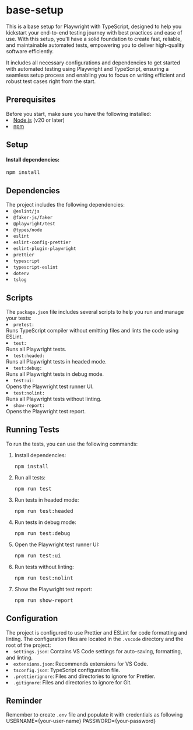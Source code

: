 <h1>base-setup</h1>
This is a base setup for Playwright with TypeScript, designed to help you kickstart your end-to-end testing journey with best practices and ease of use. With this setup, you'll have a solid foundation to create fast, reliable, and maintainable automated tests, empowering you to deliver high-quality software efficiently.

It includes all necessary configurations and dependencies to get started with automated testing using Playwright and TypeScript, ensuring a seamless setup process and enabling you to focus on writing efficient and robust test cases right from the start.

<h2>Prerequisites</h2>
Before you start, make sure you have the following installed:

<li><a href="https://nodejs.org" rel="nofollow">Node.js</a> (v20 or later)</li>

<li><a href="https://www.npmjs.com/" rel="nofollow">npm</a></li>

<h2>Setup</h2>

<h4>Install dependencies:</h4>

<pre>npm install</pre>

<h2>Dependencies</h2>
The project includes the following dependencies:

<li><code>@eslint/js</code></li>
<li><code>@faker-js/faker</code></li>
<li><code>@playwright/test</code></li>
<li><code>@types/node</code></li>
<li><code>eslint</code></li>
<li><code>eslint-config-prettier</code></li>
<li><code>eslint-plugin-playwright</code></li>
<li><code>prettier</code></li>
<li><code>typescript</code></li>
<li><code>typescript-eslint</code></li>
<li><code>dotenv</code></li>
<li><code>tslog</code></li>

<h2>Scripts</h2>
The <code>package.json</code> file includes several scripts to help you run and manage your tests:

<li><code>pretest:</code></li> Runs TypeScript compiler without emitting files and lints the code using ESLint.
<li><code>test:</code></li> Runs all Playwright tests.
<li><code>test:headed:</code></li> Runs all Playwright tests in headed mode.
<li><code>test:debug:</code></li> Runs all Playwright tests in debug mode.
<li><code>test:ui:</code></li> Opens the Playwright test runner UI.
<li><code>test:nolint:</code></li> Runs all Playwright tests without linting.
<li><code>show-report:</code></li> Opens the Playwright test report.

<h2>Running Tests</h2>
To run the tests, you can use the following commands:
<ol dir="auto">
<li><p dir="auto">Install dependencies:</p>
<pre>npm install</pre></li>
<li><p dir="auto">Run all tests:</p>
<pre>npm run test</pre></li>

<li><p dir="auto">Run tests in headed mode:</p>
<pre>npm run test:headed</pre></li>

<li><p dir="auto">Run tests in debug mode:</p>
<pre>npm run test:debug</pre></li>

<li><p dir="auto">Open the Playwright test runner UI:</p>
<pre>npm run test:ui</pre></li>

<li><p dir="auto">Run tests without linting:</p>
<pre>npm run test:nolint</pre></li>

<li><p dir="auto">Show the Playwright test report:</p>
<pre>npm run show-report</pre></li>
</ol>

<h2>Configuration</h2>
The project is configured to use Prettier and ESLint for code formatting and linting. The configuration files are located in the <code>.vscode</code> directory and the root of the project:

<li><Code>settings.json</Code>: Contains VS Code settings for auto-saving, formatting, and linting.</li>
<li><Code>extensions.json</Code>: Recommends extensions for VS Code.</li>
<li><Code>tsconfig.json</Code>: TypeScript configuration file.</li>
<li><Code>.prettierignore</Code>: Files and directories to ignore for Prettier.</li>
<li><Code>.gitignore</Code>: Files and directories to ignore for Git.</li>

<h2>Reminder</h2>
Remember to create <code>.env</code> file and populate it with credentials as following
USERNAME={your-user-name}
PASSWORD={your-password}
